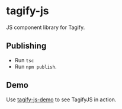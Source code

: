 # tagify-js
JS component library for Tagify.

## Publishing

- Run `tsc`
- Run `npm publish`.

## Demo

Use [tagify-js-demo](https://github.com/smeshkov/tagify-js-demo) to see TagifyJS in action.
